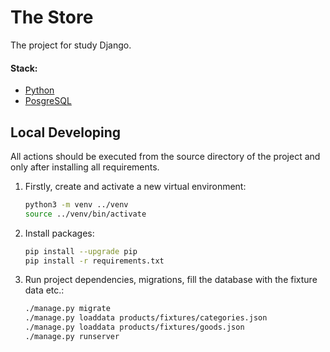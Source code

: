 # The Store

The project for study Django.

#### Stack:

* [Python](https://www.python.org/downloads/)
* [PosgreSQL](https://www.postgresql.org/)

## Local Developing

All actions should be executed from the source directory of the project and only after installing all requirements.

1. Firstly, create and activate a new virtual environment:

    ```bash
    python3 -m venv ../venv
    source ../venv/bin/activate
    ```
2. Install packages:

    ```bash
    pip install --upgrade pip
    pip install -r requirements.txt
    ```
3. Run project dependencies, migrations, fill the database with the fixture data etc.:

    ```bash
    ./manage.py migrate
    ./manage.py loaddata products/fixtures/categories.json
    ./manage.py loaddata products/fixtures/goods.json
    ./manage.py runserver 
    ```


